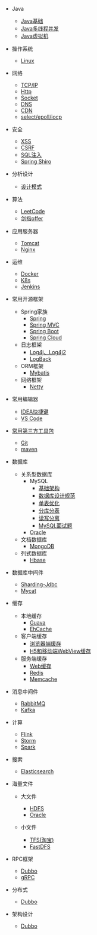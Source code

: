 
* Java

  * [Java基础](./docs/Java/1-Java基础.md)
  * [Java多线程并发](./docs/Java/2-Java多线程并发.md)
  * [Java虚拟机](./docs/Java/3-Java虚拟机.md)

* 操作系统

  * [Linux](./docs/OperatingSystem/1-Linux.md)
  
* 网络
  * [TCP/IP](./docs/)
  * [Http](./docs/)
  * [Socket](./docs/)
  * [DNS](./docs/)
  * [CDN](./docs/)
  * [select/epoll/iocp](./docs/)
  
* 安全

  * [XSS](./docs/)
  * [CSRF](./docs/)
  * [SQL注入](./docs/)
  * [Spring Shiro](./docs/)
  
* 分析设计

  * [设计模式](./docs/AnalysisDesign/1-设计模式.md)

* 算法

  * [LeetCode](./docs/)
  * [剑指offer](./docs/)
  
* 应用服务器

  * [Tomcat](./docs/Server/1-Tomcat.md)
  * [Nginx](./docs/Server/2-Nginx.md)
  
* 运维

  * [Docker](./docs/)
  * [K8s](./docs/)
  * [Jenkins](./docs/)
  
* 常用开源框架
  * Spring家族
    * [Spring](./docs/SpringFamily/1-Spring.md)
	* [Spring MVC](./docs/SpringFamily/2-SpringMVC.md)
	* [Spring Boot](./docs/SpringFamily/3-SpringBoot.md)
	* [Spring Cloud](./docs/SpringFamily/4-SpringCloud.md)
  * 日志框架
    * [Log4j、Log4j2](./docs/)
	* [LogBack](./docs/)
  * ORM框架
	* [Mybatis](./docs/OrmFramework/1-Mybatis.md)
  * 网络框架
	* [Netty](./docs/)
	
* 常用编辑器

  * [IDEA快捷键](./docs/)
  * [VS Code](./docs/)
  
* [常用第三方工具包](./docs/)
  * [Git](./docs/)
  * [maven](./docs/)
  
* 数据库
  * 关系型数据库
    * MySQL
	    * [基础架构](./docs/MySQL/1-基础架构.md)
	    * [数据库设计规范](./docs/MySQL/2-数据库设计规范.md)
	    * [单表优化](./docs/MySQL/3-单表优化.md)
	    * [分库分表](./docs/MySQL/4-分库分表.md)
	    * [读写分离](./docs/MySQL/5-读写分离.md)
	    * [MySQL面试题](./docs/MySQL/6-面试题.md)
    * [Oracle](./docs/)
  * 文档数据库
    * [MongoDB](./docs/)
  * 列式数据库
    * [Hbase](./docs/)
	
* 数据库中间件

  * [Sharding-Jdbc](./docs/5-1-Mybatis.md)
  * [Mycat](./docs/5-1-Mybatis.md)

* 缓存
  * 本地缓存
    * [Guava](./docs/)
    * [EhCache](./docs/)
  * 客户端缓存
    * [浏览器端缓存](./docs/)
    * [H5和移动端WebView缓存](./docs/)
  * 服务端缓存
    * [Web缓存](./docs/)
    * [Redis](./docs/Redis/1-Redis.md)
	* [Memcache](./docs/)

  
* 消息中间件

  * [RabbitMQ](./docs/MessageQueue/1-RabbitMQ.md)
  * [Kafka](./docs/)
  
* 计算

  * [Flink](./docs/)
  * [Storm](./docs/)
  * [Spark](./docs/)
  
* 搜索

  * [Elasticsearch](./docs/)
  
* 海量文件

  * 大文件
    * [HDFS](./docs/)
    * [Oracle](./docs/)
	
  * 小文件
    * [TFS(淘宝)](./docs/)
    * [FastDFS](./docs/)
  
* RPC框架

  * [Dubbo](./docs/)
  * [gRPC](./docs/)
  
* 分布式

  * [Dubbo](./docs/)
  
* 架构设计

  * [Dubbo](./docs/)
  
